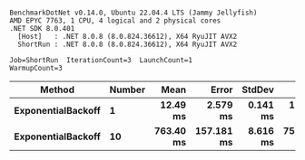 ```

BenchmarkDotNet v0.14.0, Ubuntu 22.04.4 LTS (Jammy Jellyfish)
AMD EPYC 7763, 1 CPU, 4 logical and 2 physical cores
.NET SDK 8.0.401
  [Host]   : .NET 8.0.8 (8.0.824.36612), X64 RyuJIT AVX2
  ShortRun : .NET 8.0.8 (8.0.824.36612), X64 RyuJIT AVX2

Job=ShortRun  IterationCount=3  LaunchCount=1  
WarmupCount=3  

```
| Method             | Number | Mean      | Error      | StdDev   | Min       | Max       | Allocated |
|------------------- |------- |----------:|-----------:|---------:|----------:|----------:|----------:|
| **ExponentialBackoff** | **1**      |  **12.49 ms** |   **2.579 ms** | **0.141 ms** |  **12.39 ms** |  **12.65 ms** |     **520 B** |
| **ExponentialBackoff** | **10**     | **763.40 ms** | **157.181 ms** | **8.616 ms** | **753.68 ms** | **770.10 ms** |    **4120 B** |
